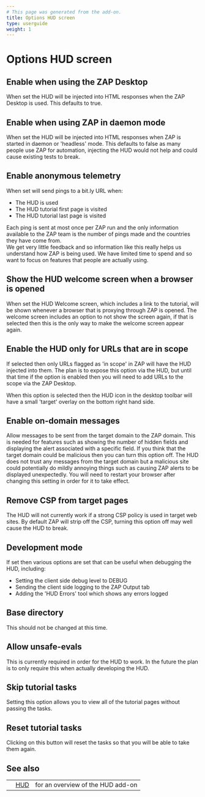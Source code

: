 ```yaml
---
# This page was generated from the add-on.
title: Options HUD screen
type: userguide
weight: 1
---
```


# Options HUD screen

## Enable when using the ZAP Desktop

When set the HUD will be injected into HTML responses when the ZAP Desktop is used. This defaults to true.

## Enable when using ZAP in daemon mode

When set the HUD will be injected into HTML responses when ZAP is started in daemon or 'headless' mode. This defaults to false as many people use ZAP for automation, injecting the HUD would not help and could cause existing tests to break.

## Enable anonymous telemetry

When set will send pings to a bit.ly URL when:

* The HUD is used
* The HUD tutorial first page is visited
* The HUD tutorial last page is visited

Each ping is sent at most once per ZAP run and the only information available to the ZAP team is the number of pings made and the countries they have come from.  
We get very little feedback and so information like this really helps us understand how ZAP is being used. We have limited time to spend and so want to focus on features that people are actually using.

## Show the HUD welcome screen when a browser is opened

When set the HUD Welcome screen, which includes a link to the tutorial, will be shown whenever a browser that is proxying through ZAP is opened. The welcome screen includes an option to not show the screen again, if that is selected then this is the only way to make the welcome screen appear again.

## Enable the HUD only for URLs that are in scope

If selected then only URLs flagged as 'in scope' in ZAP will have the HUD injected into them. The plan is to expose this option via the HUD, but until that time if the option is enabled then you will need to add URLs to the scope via the ZAP Desktop.

When this option is selected then the HUD icon in the desktop toolbar will have a small 'target' overlay on the
bottom right hand side.

## Enable on-domain messages

Allow messages to be sent from the target domain to the ZAP domain. This is needed for features such as showing the number of hidden fields and displaying the alert associated with a specific field. If you think that the target domain could be malicious then you can turn this option off. The HUD does not trust any messages from the target domain but a malicious site could potentially do mildly annoying things such as causing ZAP alerts to be displayed unexpectedly. You will need to restart your browser after changing this setting in order for it to take effect.

## Remove CSP from target pages

The HUD will not currently work if a strong CSP policy is used in target web sites. By default ZAP will strip off the CSP, turning this option off may well cause the HUD to break.

## Development mode

If set then various options are set that can be useful when debugging the HUD, including:

* Setting the client side debug level to DEBUG
* Sending the client side logging to the ZAP Output tab
* Adding the 'HUD Errors' tool which shows any errors logged

## Base directory

This should not be changed at this time.

## Allow unsafe-evals

This is currently required in order for the HUD to work. In the future the plan is to only require this when actually developing the HUD.

## Skip tutorial tasks

Setting this option allows you to view all of the tutorial pages without passing the tasks.

## Reset tutorial tasks

Clicking on this button will reset the tasks so that you will be able to take them again.

## See also

|   |                                  |                                   |
|---|----------------------------------|-----------------------------------|
|   | [HUD](/docs/desktop/addons/hud/) | for an overview of the HUD add-on |
